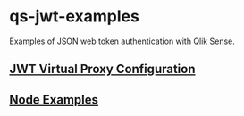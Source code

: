 # qs-jwt-examples
Examples of JSON web token authentication with Qlik Sense.

## [JWT Virtual Proxy Configuration](docs/vpconfig.md)

## [Node Examples](docs/node-examples.md)
